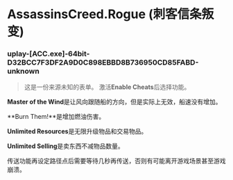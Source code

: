# AssassinsCreed.Rogue (刺客信条叛变)

### uplay-[ACC.exe]-64bit-D32BCC7F3DF2A9D0C898EBBD8B736950CD85FABD-unknown
> 这是一份来源未知的表单。
激活**Enable Cheats**后选择功能。

**Master of the Wind**是让风向跟随船的方向，但是实际上无效，船速没有增加。

**Burn Them!**是增加燃油伤害。

**Unlimited Resources**是无限升级物品和交易物品。

**Unlimited Selling**是卖东西不减物品数量。

传送功能再设定路径点后需要等待几秒再传送，否则有可能离开游戏场景甚至游戏崩溃。